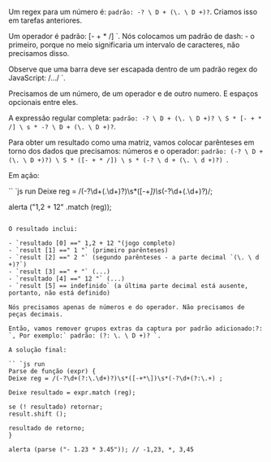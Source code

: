 Um regex para um número é: `padrão: -? \ D + (\. \ D +)?`. Criamos isso em tarefas anteriores.

Um operador é padrão: [- + * /] `. Nós colocamos um padrão de dash: - o primeiro, porque no meio significaria um intervalo de caracteres, não precisamos disso.

Observe que uma barra deve ser escapada dentro de um padrão regex do JavaScript: /.../ `.

Precisamos de um número, de um operador e de outro numero. E espaços opcionais entre eles.

A expressão regular completa: `padrão: -? \ D + (\. \ D +)? \ S * [- + * /] \ s * -? \ D + (\. \ D +)?`.

Para obter um resultado como uma matriz, vamos colocar parênteses em torno dos dados que precisamos: números e o operador: `padrão: (-? \ D + (\. \ D +)?) \ S * ([- + * /]) \ s * (-? \ d + (\. \ d +)?) `.

Em ação:

`` `js run
Deixe reg = /(-?\d+(\.\d+)?)\s*([-+*\])\s*(-?\d+(\.\d+)?)/;

alerta ("1,2 + 12" .match (reg));
```

O resultado inclui:

- `resultado [0] ==" 1,2 + 12 "(jogo completo)
- `result [1] ==" 1 "` (primeiro parênteses)
- `result [2] ==" 2 "` (segundo parênteses - a parte decimal `(\. \ d +)?`)
- `result [3] ==" + "` (...)
- `resultado [4] ==" 12 "` (...)
- `result [5] == indefinido` (a última parte decimal está ausente, portanto, não está definido)

Nós precisamos apenas de números e do operador. Não precisamos de peças decimais.

Então, vamos remover grupos extras da captura por padrão adicionado:?: `, Por exemplo:` padrão: (?: \. \ D +)? `.

A solução final:

`` `js run
Parse de função (expr) {
Deixe reg = /(-?\d+(?:\.\d+)?)\s*([-+*\])\s*(-?\d+(?:\.+) ;

Deixe resultado = expr.match (reg);

se (! resultado) retornar;
result.shift ();

resultado de retorno;
}

alerta (parse ("- 1.23 * 3.45")); // -1,23, *, 3,45
```
